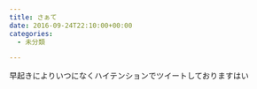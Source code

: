 ```yaml
---
title: さぁて
date: 2016-09-24T22:10:00+00:00
categories:
  - 未分類

---
```

早起きによりいつになくハイテンションでツイートしておりますはい